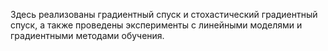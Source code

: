 Здесь реализованы градиентный спуск и стохастический градиентный спуск, а также проведены эксперименты с линейными моделями и градиентными методами обучения.
